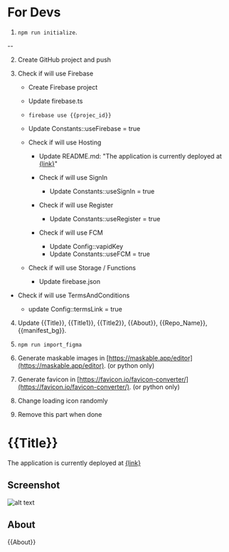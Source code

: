 # For Devs

1. `npm run initialize`.

--

2. Create GitHub project and push

3. Check if will use Firebase

   - Create Firebase project

   - Update firebase.ts

   - `firebase use {{projec_id}}`

   - Update Constants::useFirebase = true

   - Check if will use Hosting

     - Update README.md: "The application is currently deployed at [{link}]({link})"

     - Check if will use SignIn

       - Update Constants::useSignIn = true

     - Check if will use Register

       - Update Constants::useRegister = true

     - Check if will use FCM
       - Update Config::vapidKey
       - Update Constants::useFCM = true

   - Check if will use Storage / Functions
     - Update firebase.json

- Check if will use TermsAndConditions

  - update Config::termsLink = true

4. Update {{Title}}, {{Title1}}, {{Title2}}, {{About}}, {{Repo_Name}}, {{manifest_bg}}.

5. `npm run import_figma`

6. Generate maskable images in [https://maskable.app/editor](https://maskable.app/editor). (or python only)

7. Generate favicon in [https://favicon.io/favicon-converter/](https://favicon.io/favicon-converter/). (or python only)

8. Change loading icon randomly

9. Remove this part when done

# {{Title}}

The application is currently deployed at [{link}]({link})

## Screenshot

![alt text](https://github.com/Manila-Arduino/{{Repo_Name}}/blob/main/public/images/screenshot.png)

## About

{{About}}
